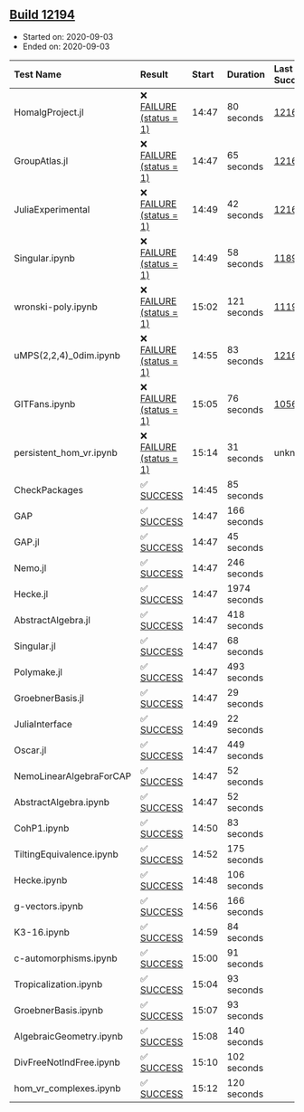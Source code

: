 ## [Build 12194](https://oscarci.mathematik.uni-kl.de/job/oscar/12194/)

* Started on: 2020-09-03
* Ended on: 2020-09-03

| Test Name    | Result | Start | Duration | Last Success | First Failure |
|:-------------|:-------|:------|:---------|:-------------|:--------------|
| HomalgProject.jl | ❌ [FAILURE (status = 1)](https://oscarci.mathematik.uni-kl.de/job/oscar/12194/artifact/logs/build-12194/HomalgProject.jl.log) | 14:47 | 80 seconds | [12167](https://oscarci.mathematik.uni-kl.de/job/oscar/12167/) | [12168](https://oscarci.mathematik.uni-kl.de/job/oscar/12168/) |
| GroupAtlas.jl | ❌ [FAILURE (status = 1)](https://oscarci.mathematik.uni-kl.de/job/oscar/12194/artifact/logs/build-12194/GroupAtlas.jl.log) | 14:47 | 65 seconds | [12167](https://oscarci.mathematik.uni-kl.de/job/oscar/12167/) | [12168](https://oscarci.mathematik.uni-kl.de/job/oscar/12168/) |
| JuliaExperimental | ❌ [FAILURE (status = 1)](https://oscarci.mathematik.uni-kl.de/job/oscar/12194/artifact/logs/build-12194/JuliaExperimental.log) | 14:49 | 42 seconds | [12167](https://oscarci.mathematik.uni-kl.de/job/oscar/12167/) | [12168](https://oscarci.mathematik.uni-kl.de/job/oscar/12168/) |
| Singular.ipynb | ❌ [FAILURE (status = 1)](https://oscarci.mathematik.uni-kl.de/job/oscar/12194/artifact/logs/build-12194/Singular.ipynb.log) | 14:49 | 58 seconds | [11893](https://oscarci.mathematik.uni-kl.de/job/oscar/11893/) | [11894](https://oscarci.mathematik.uni-kl.de/job/oscar/11894/) |
| wronski-poly.ipynb | ❌ [FAILURE (status = 1)](https://oscarci.mathematik.uni-kl.de/job/oscar/12194/artifact/logs/build-12194/wronski-poly.ipynb.log) | 15:02 | 121 seconds | [11192](https://oscarci.mathematik.uni-kl.de/job/oscar/11192/) | [11193](https://oscarci.mathematik.uni-kl.de/job/oscar/11193/) |
| uMPS(2,2,4)_0dim.ipynb | ❌ [FAILURE (status = 1)](https://oscarci.mathematik.uni-kl.de/job/oscar/12194/artifact/logs/build-12194/uMPS-2-2-4-_0dim.ipynb.log) | 14:55 | 83 seconds | [12167](https://oscarci.mathematik.uni-kl.de/job/oscar/12167/) | [12168](https://oscarci.mathematik.uni-kl.de/job/oscar/12168/) |
| GITFans.ipynb | ❌ [FAILURE (status = 1)](https://oscarci.mathematik.uni-kl.de/job/oscar/12194/artifact/logs/build-12194/GITFans.ipynb.log) | 15:05 | 76 seconds | [10566](https://oscarci.mathematik.uni-kl.de/job/oscar/10566/) | [10567](https://oscarci.mathematik.uni-kl.de/job/oscar/10567/) |
| persistent_hom_vr.ipynb | ❌ [FAILURE (status = 1)](https://oscarci.mathematik.uni-kl.de/job/oscar/12194/artifact/logs/build-12194/persistent_hom_vr.ipynb.log) | 15:14 | 31 seconds | unknown | unknown |
| CheckPackages | ✅ [SUCCESS](https://oscarci.mathematik.uni-kl.de/job/oscar/12194/artifact/logs/build-12194/CheckPackages.log) | 14:45 | 85 seconds |  |  |
| GAP | ✅ [SUCCESS](https://oscarci.mathematik.uni-kl.de/job/oscar/12194/artifact/logs/build-12194/GAP.log) | 14:47 | 166 seconds |  |  |
| GAP.jl | ✅ [SUCCESS](https://oscarci.mathematik.uni-kl.de/job/oscar/12194/artifact/logs/build-12194/GAP.jl.log) | 14:47 | 45 seconds |  |  |
| Nemo.jl | ✅ [SUCCESS](https://oscarci.mathematik.uni-kl.de/job/oscar/12194/artifact/logs/build-12194/Nemo.jl.log) | 14:47 | 246 seconds |  |  |
| Hecke.jl | ✅ [SUCCESS](https://oscarci.mathematik.uni-kl.de/job/oscar/12194/artifact/logs/build-12194/Hecke.jl.log) | 14:47 | 1974 seconds |  |  |
| AbstractAlgebra.jl | ✅ [SUCCESS](https://oscarci.mathematik.uni-kl.de/job/oscar/12194/artifact/logs/build-12194/AbstractAlgebra.jl.log) | 14:47 | 418 seconds |  |  |
| Singular.jl | ✅ [SUCCESS](https://oscarci.mathematik.uni-kl.de/job/oscar/12194/artifact/logs/build-12194/Singular.jl.log) | 14:47 | 68 seconds |  |  |
| Polymake.jl | ✅ [SUCCESS](https://oscarci.mathematik.uni-kl.de/job/oscar/12194/artifact/logs/build-12194/Polymake.jl.log) | 14:47 | 493 seconds |  |  |
| GroebnerBasis.jl | ✅ [SUCCESS](https://oscarci.mathematik.uni-kl.de/job/oscar/12194/artifact/logs/build-12194/GroebnerBasis.jl.log) | 14:47 | 29 seconds |  |  |
| JuliaInterface | ✅ [SUCCESS](https://oscarci.mathematik.uni-kl.de/job/oscar/12194/artifact/logs/build-12194/JuliaInterface.log) | 14:49 | 22 seconds |  |  |
| Oscar.jl | ✅ [SUCCESS](https://oscarci.mathematik.uni-kl.de/job/oscar/12194/artifact/logs/build-12194/Oscar.jl.log) | 14:47 | 449 seconds |  |  |
| NemoLinearAlgebraForCAP | ✅ [SUCCESS](https://oscarci.mathematik.uni-kl.de/job/oscar/12194/artifact/logs/build-12194/NemoLinearAlgebraForCAP.log) | 14:47 | 52 seconds |  |  |
| AbstractAlgebra.ipynb | ✅ [SUCCESS](https://oscarci.mathematik.uni-kl.de/job/oscar/12194/artifact/logs/build-12194/AbstractAlgebra.ipynb.log) | 14:47 | 52 seconds |  |  |
| CohP1.ipynb | ✅ [SUCCESS](https://oscarci.mathematik.uni-kl.de/job/oscar/12194/artifact/logs/build-12194/CohP1.ipynb.log) | 14:50 | 83 seconds |  |  |
| TiltingEquivalence.ipynb | ✅ [SUCCESS](https://oscarci.mathematik.uni-kl.de/job/oscar/12194/artifact/logs/build-12194/TiltingEquivalence.ipynb.log) | 14:52 | 175 seconds |  |  |
| Hecke.ipynb | ✅ [SUCCESS](https://oscarci.mathematik.uni-kl.de/job/oscar/12194/artifact/logs/build-12194/Hecke.ipynb.log) | 14:48 | 106 seconds |  |  |
| g-vectors.ipynb | ✅ [SUCCESS](https://oscarci.mathematik.uni-kl.de/job/oscar/12194/artifact/logs/build-12194/g-vectors.ipynb.log) | 14:56 | 166 seconds |  |  |
| K3-16.ipynb | ✅ [SUCCESS](https://oscarci.mathematik.uni-kl.de/job/oscar/12194/artifact/logs/build-12194/K3-16.ipynb.log) | 14:59 | 84 seconds |  |  |
| c-automorphisms.ipynb | ✅ [SUCCESS](https://oscarci.mathematik.uni-kl.de/job/oscar/12194/artifact/logs/build-12194/c-automorphisms.ipynb.log) | 15:00 | 91 seconds |  |  |
| Tropicalization.ipynb | ✅ [SUCCESS](https://oscarci.mathematik.uni-kl.de/job/oscar/12194/artifact/logs/build-12194/Tropicalization.ipynb.log) | 15:04 | 93 seconds |  |  |
| GroebnerBasis.ipynb | ✅ [SUCCESS](https://oscarci.mathematik.uni-kl.de/job/oscar/12194/artifact/logs/build-12194/GroebnerBasis.ipynb.log) | 15:07 | 93 seconds |  |  |
| AlgebraicGeometry.ipynb | ✅ [SUCCESS](https://oscarci.mathematik.uni-kl.de/job/oscar/12194/artifact/logs/build-12194/AlgebraicGeometry.ipynb.log) | 15:08 | 140 seconds |  |  |
| DivFreeNotIndFree.ipynb | ✅ [SUCCESS](https://oscarci.mathematik.uni-kl.de/job/oscar/12194/artifact/logs/build-12194/DivFreeNotIndFree.ipynb.log) | 15:10 | 102 seconds |  |  |
| hom_vr_complexes.ipynb | ✅ [SUCCESS](https://oscarci.mathematik.uni-kl.de/job/oscar/12194/artifact/logs/build-12194/hom_vr_complexes.ipynb.log) | 15:12 | 120 seconds |  |  |
